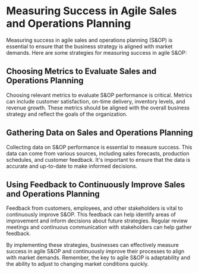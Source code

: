Measuring Success in Agile Sales and Operations Planning
========================================================

Measuring success in agile sales and operations planning (S\&OP) is essential to ensure that the business strategy is aligned with market demands. Here are some strategies for measuring success in agile S\&OP:

Choosing Metrics to Evaluate Sales and Operations Planning
----------------------------------------------------------

Choosing relevant metrics to evaluate S\&OP performance is critical. Metrics can include customer satisfaction, on-time delivery, inventory levels, and revenue growth. These metrics should be aligned with the overall business strategy and reflect the goals of the organization.

Gathering Data on Sales and Operations Planning
-----------------------------------------------

Collecting data on S\&OP performance is essential to measure success. This data can come from various sources, including sales forecasts, production schedules, and customer feedback. It's important to ensure that the data is accurate and up-to-date to make informed decisions.

Using Feedback to Continuously Improve Sales and Operations Planning
--------------------------------------------------------------------

Feedback from customers, employees, and other stakeholders is vital to continuously improve S\&OP. This feedback can help identify areas of improvement and inform decisions about future strategies. Regular review meetings and continuous communication with stakeholders can help gather feedback.

By implementing these strategies, businesses can effectively measure success in agile S\&OP and continuously improve their processes to align with market demands. Remember, the key to agile S\&OP is adaptability and the ability to adjust to changing market conditions quickly.
